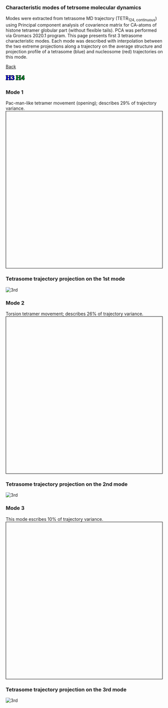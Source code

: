 
### Characteristic modes of tetrsome molecular dynamics 

Modes were extracted from tetrasome MD trajectory (TETR<sub>124, continuous</sub>) using Principal component analysis of covarience matrix for CA-atoms of histone tetramer globular part (without flexible tails). PCA was performed via Gromacs 2020.1 program. 
This page presents first 3 tetrasome characteristic modes. Each mode was described with interpolation between the two extreme projections along a trajectory on the average structure and projection profile of a tetrasome (blue) and nucleosome (red) trajectories on this mode. 

[Back](http://intbio.github.io/Tetrasome_MD_2024/)

<html lang="en">
<head>
  <meta charset="utf-8">
</head>
<body>
  <p style="color:#020AED;font-size:22px;font-family:verdana;font-weight: bold;text-shadow: -1px 0 black, 0 1px black, 1px 0 black, 0 -1px black;display: inline">H3</p> 
  <p style="color:#009933;font-size:22px;font-family:verdana;font-weight: bold;text-shadow: -1px 0 black, 0 1px black, 1px 0 black, 0 -1px black;display: inline">H4</p>
 <h3> Mode 1</h3>
  Pac-man-like tetramer movement (opening); describes 29% of trajectory variance. 
  <script src="https://unpkg.com/ngl@2.0.0-dev.35/dist/ngl.js"></script>
  <script>
    document.addEventListener("DOMContentLoaded", function () {
      var stage = new NGL.Stage("viewport0",{ backgroundColor:"#FFFFFF" });
      stage.loadFile("trj/tetr_glob.pdb").then(function (nucl) {
        var aspectRatio = 2;
        var radius = 1.5;
        nucl.addRepresentation('cartoon', {
           "sele": ":A :E", "color": 0x020AED,"aspectRatio":aspectRatio, "radius":radius,"radiusSegments":1,"capped":0 });
        nucl.addRepresentation('cartoon', {
           "sele": ":B :F", "color": "green","aspectRatio":aspectRatio, "radius":radius,"radiusSegments":1,"capped":0 });
        nucl.addRepresentation('cartoon', {
           "sele": ":C :G", "color": 0xE0F705,"aspectRatio":aspectRatio, "radius":radius,"radiusSegments":1,"capped":0 });
        nucl.addRepresentation('cartoon', {
           "sele": ":D :H", "color": 0xCE0000,"aspectRatio":aspectRatio, "radius":radius,"radiusSegments":1,"capped":0 });
        nucl.addRepresentation('cartoon', {
           "sele": "nucleic", "color": "grey","aspectRatio":aspectRatio, "radius":radius,"radiusSegments":1,"capped":0 });
        nucl.addRepresentation('base', {
           "sele": "nucleic", "color": "grey"});
        NGL.autoLoad("trj/tetr_cv1.xtc").then(function (frames) {
          nucl.addTrajectory(frames);
          var traj = nucl.trajList[0].trajectory;
          var player = new NGL.TrajectoryPlayer( traj,{step: 1, timeout: 20, direction : "bounce"});
          player.play();
        });  
        nucl.autoView();
      });
    });
  </script>
  <div id="viewport0" style="width:500px; height:500px; border: thin solid black"></div>
</body>
</html>

### Tetrasome trajectory projection on the 1st mode 

![3rd](dat/1_1_vec.png)

<html lang="en">
<head>
  <meta charset="utf-8">
</head>
<body>
  <h3> Mode 2</h3>
  Torsion tetramer movement; describes 26% of trajectory variance. 
  <script>
    document.addEventListener("DOMContentLoaded", function () {
      var stage = new NGL.Stage("viewport1",{ backgroundColor:"#FFFFFF" });
      stage.loadFile("trj/tetr_glob.pdb").then(function (nucl) {
        var aspectRatio = 2;
        var radius = 1.5;
        nucl.addRepresentation('cartoon', {
           "sele": ":A :E", "color": 0x020AED,"aspectRatio":aspectRatio, "radius":radius,"radiusSegments":1,"capped":0 });
        nucl.addRepresentation('cartoon', {
           "sele": ":B :F", "color": "green","aspectRatio":aspectRatio, "radius":radius,"radiusSegments":1,"capped":0 });
        nucl.addRepresentation('cartoon', {
           "sele": ":C :G", "color": 0xE0F705,"aspectRatio":aspectRatio, "radius":radius,"radiusSegments":1,"capped":0 });
        nucl.addRepresentation('cartoon', {
           "sele": ":D :H", "color": 0xCE0000,"aspectRatio":aspectRatio, "radius":radius,"radiusSegments":1,"capped":0 });
        nucl.addRepresentation('cartoon', {
           "sele": "nucleic", "color": "grey","aspectRatio":aspectRatio, "radius":radius,"radiusSegments":1,"capped":0 });
        nucl.addRepresentation('base', {
           "sele": "nucleic", "color": "grey"});
        NGL.autoLoad("trj/tetr_cv2.xtc").then(function (frames) {
          nucl.addTrajectory(frames);
          var traj = nucl.trajList[0].trajectory;
          var player = new NGL.TrajectoryPlayer( traj,{step: 1, timeout: 20, direction : "bounce"});
          player.play();
        });  
        nucl.autoView();
      });
    });
  </script>
  <div id="viewport1" style="width:500px; height:500px; border: thin solid black"></div>
 
 
</body>
</html>

### Tetrasome trajectory projection on the 2nd mode 

![3rd](dat/2_1_vec.png)
  
  
<html lang="en">
<head>
  <meta charset="utf-8">
</head>
<body>
  <h3> Mode 3</h3>
  This mode escribes 10% of trajectory variance. 
  <script>
    document.addEventListener("DOMContentLoaded", function () {
      var stage = new NGL.Stage("viewport2",{ backgroundColor:"#FFFFFF" });
      stage.loadFile("trj/tetr_glob.pdb").then(function (nucl) {
        var aspectRatio = 2;
        var radius = 1.5;
        nucl.addRepresentation('cartoon', {
           "sele": ":A :E", "color": 0x020AED,"aspectRatio":aspectRatio, "radius":radius,"radiusSegments":1,"capped":0 });
        nucl.addRepresentation('cartoon', {
           "sele": ":B :F", "color": "green","aspectRatio":aspectRatio, "radius":radius,"radiusSegments":1,"capped":0 });
        nucl.addRepresentation('cartoon', {
           "sele": ":C :G", "color": 0xE0F705,"aspectRatio":aspectRatio, "radius":radius,"radiusSegments":1,"capped":0 });
        nucl.addRepresentation('cartoon', {
           "sele": ":D :H", "color": 0xCE0000,"aspectRatio":aspectRatio, "radius":radius,"radiusSegments":1,"capped":0 });
        nucl.addRepresentation('cartoon', {
           "sele": "nucleic", "color": "grey","aspectRatio":aspectRatio, "radius":radius,"radiusSegments":1,"capped":0 });
        nucl.addRepresentation('base', {
           "sele": "nucleic", "color": "grey"});
        NGL.autoLoad("trj/tetr_cv3.xtc").then(function (frames) {
          nucl.addTrajectory(frames);
          var traj = nucl.trajList[0].trajectory;
          var player = new NGL.TrajectoryPlayer( traj,{step: 1, timeout: 20, direction : "bounce"});
          player.play();
        });  
        nucl.autoView();
      });
    });
  </script>
  <div id="viewport2" style="width:500px; height:500px; border: thin solid black"></div>
</body>
</html>

### Tetrasome trajectory projection on the 3rd mode 

![3rd](dat/3_1_vec.png)
